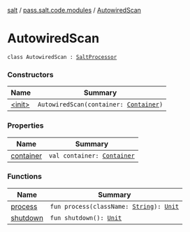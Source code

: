 [salt](../../index.md) / [pass.salt.code.modules](../index.md) / [AutowiredScan](./index.md)

# AutowiredScan

`class AutowiredScan : `[`SaltProcessor`](../-salt-processor/index.md)

### Constructors

| Name | Summary |
|---|---|
| [&lt;init&gt;](-init-.md) | `AutowiredScan(container: `[`Container`](../../pass.salt.code.container/-container/index.md)`)` |

### Properties

| Name | Summary |
|---|---|
| [container](container.md) | `val container: `[`Container`](../../pass.salt.code.container/-container/index.md) |

### Functions

| Name | Summary |
|---|---|
| [process](process.md) | `fun process(className: `[`String`](https://kotlinlang.org/api/latest/jvm/stdlib/kotlin/-string/index.html)`): `[`Unit`](https://kotlinlang.org/api/latest/jvm/stdlib/kotlin/-unit/index.html) |
| [shutdown](shutdown.md) | `fun shutdown(): `[`Unit`](https://kotlinlang.org/api/latest/jvm/stdlib/kotlin/-unit/index.html) |
